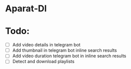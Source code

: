 # Aparat-Dl


# Todo:
- [ ] Add video details in telegram bot
- [ ] Add thumbnail in telegram bot inline search results
- [ ] Add video duration telegram bot in inline search results
- [ ] Detect and download playlists
